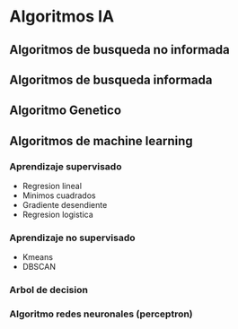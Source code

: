 # Algoritmos IA
## Algoritmos de busqueda no informada
## Algoritmos de busqueda informada
## Algoritmo Genetico
## Algoritmos de machine learning
### Aprendizaje supervisado
- Regresion lineal
- Minimos cuadrados
- Gradiente desendiente
- Regresion logistica
### Aprendizaje no supervisado
- Kmeans
- DBSCAN
### Arbol de decision
### Algoritmo redes neuronales (perceptron)
